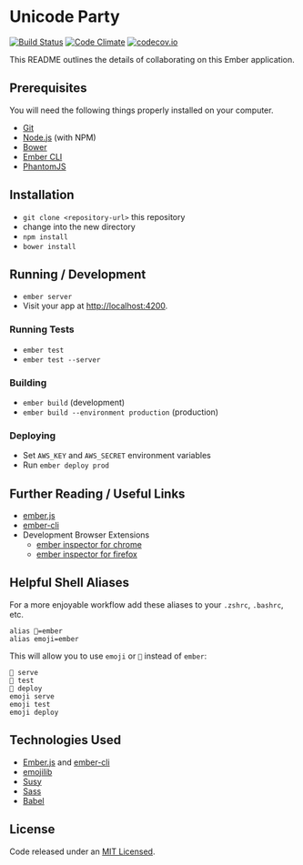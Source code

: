 # Unicode Party

[![Build Status](https://travis-ci.org/TruthfulTechnology/unicode.party.svg?branch=master)](https://travis-ci.org/TruthfulTechnology/unicode.party)
[![Code Climate](https://codeclimate.com/github/TruthfulTechnology/unicode.party/badges/gpa.svg)](https://codeclimate.com/github/TruthfulTechnology/unicode.party)
[![codecov.io](http://codecov.io/github/TruthfulTechnology/unicode.party/coverage.svg?branch=master)](http://codecov.io/github/TruthfulTechnology/unicode.party?branch=master)

This README outlines the details of collaborating on this Ember application.

## Prerequisites

You will need the following things properly installed on your computer.

* [Git](http://git-scm.com/)
* [Node.js](http://nodejs.org/) (with NPM)
* [Bower](http://bower.io/)
* [Ember CLI](http://www.ember-cli.com/)
* [PhantomJS](http://phantomjs.org/)

## Installation

* `git clone <repository-url>` this repository
* change into the new directory
* `npm install`
* `bower install`

## Running / Development

* `ember server`
* Visit your app at [http://localhost:4200](http://localhost:4200).

### Running Tests

* `ember test`
* `ember test --server`

### Building

* `ember build` (development)
* `ember build --environment production` (production)

### Deploying

* Set `AWS_KEY` and `AWS_SECRET` environment variables
* Run `ember deploy prod`

## Further Reading / Useful Links

* [ember.js](http://emberjs.com/)
* [ember-cli](http://www.ember-cli.com/)
* Development Browser Extensions
  * [ember inspector for chrome](https://chrome.google.com/webstore/detail/ember-inspector/bmdblncegkenkacieihfhpjfppoconhi)
  * [ember inspector for firefox](https://addons.mozilla.org/en-US/firefox/addon/ember-inspector/)

## Helpful Shell Aliases

For a more enjoyable workflow add these aliases to your `.zshrc`, `.bashrc`, etc.

    alias 🐹=ember
    alias emoji=ember

This will allow you to use `emoji` or `🐹` instead of `ember`:

    🐹 serve
    🐹 test
    🐹 deploy
    emoji serve
    emoji test
    emoji deploy

## Technologies Used

- [Ember.js][] and [ember-cli][]
- [emojilib][]
- [Susy][]
- [Sass][]
- [Babel][]

[ember.js]: http://emberjs.com/
[ember-cli]: http://www.ember-cli.com/
[emojilib]: https://github.com/muan/emojilib
[susy]: http://susy.oddbird.net/
[sass]: http://sass-lang.com
[babel]: https://babeljs.io/

## License

Code released under an [MIT Licensed](http://th.mit-license.org/).
